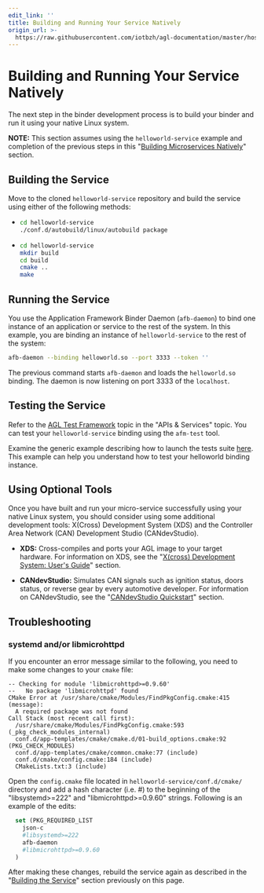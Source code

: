 ```yaml
---
edit_link: ''
title: Building and Running Your Service Natively
origin_url: >-
  https://raw.githubusercontent.com/iotbzh/agl-documentation/master/host-configuration/docs/5-building-and-running-service-natively.md
---
```


<!-- WARNING: This file is generated by fetch_docs.js using /home/boron/Documents/AGL/docs-webtemplate/site/_data/tocs/devguides/guppy/host-configuration-developer-guides-devguides-book.yml -->

# Building and Running Your Service Natively

The next step in the binder development process is to build your
binder and run it using your native Linux system.

**NOTE:** This section assumes using the `helloworld-service` example
and completion of the previous steps in this
"[Building Microservices Natively](./0-build-microservice-overview.html)"
section.

## Building the Service

Move to the cloned `helloworld-service` repository and build the service
using either of the following methods:

* ```bash
  cd helloworld-service
  ./conf.d/autobuild/linux/autobuild package
  ```

* ```bash
  cd helloworld-service
  mkdir build
  cd build
  cmake ..
  make
  ```

## Running the Service

You use the Application Framework Binder Daemon (`afb-daemon`) to
bind one instance of an application or service to the rest of the system.
In this example, you are binding an instance of `helloworld-service`
to the rest of the system:

```bash
afb-daemon --binding helloworld.so --port 3333 --token ''
```

The previous command starts `afb-daemon` and loads the `helloworld.so`
binding.
The daemon is now listening on port 3333 of the `localhost`.

## Testing the Service

Refer to the
[AGL Test Framework](../../apis_services/#agl-test-framework) topic in the
"APIs & Services" topic.
You can test your `helloworld-service` binding using the `afm-test` tool.

Examine the generic example describing how to launch the tests suite
[here](../../apis_services/reference/afb-test/3_Launch_the_tests.html).
This example can help you understand how to test your helloworld binding
instance.

## Using Optional Tools

Once you have built and run your micro-service successfully using your
native Linux system, you should consider using some additional
development tools: X(Cross) Development System (XDS) and
the Controller Area Network (CAN) Development Studio (CANdevStudio).

* **XDS:** Cross-compiles and ports your AGL image to your target hardware.
For information on XDS, see the
"[X(cross) Development System: User's Guide](../reference/xds/part-1/xds-overview.html)"
section.

* **CANdevStudio:** Simulates CAN signals such as ignition status,
doors status, or reverse gear by every automotive developer.
For information on CANdevStudio, see the
"[CANdevStudio Quickstart](../../apis_services/reference/candevstudio/1_Usage.html)"
section.

## Troubleshooting

### systemd and/or libmicrohttpd

If you encounter an error message similar to the following,
you need to make some changes to your `cmake` file:

```shell
-- Checking for module 'libmicrohttpd>=0.9.60'
--   No package 'libmicrohttpd' found
CMake Error at /usr/share/cmake/Modules/FindPkgConfig.cmake:415 (message):
  A required package was not found
Call Stack (most recent call first):
  /usr/share/cmake/Modules/FindPkgConfig.cmake:593 (_pkg_check_modules_internal)
  conf.d/app-templates/cmake/cmake.d/01-build_options.cmake:92 (PKG_CHECK_MODULES)
  conf.d/app-templates/cmake/common.cmake:77 (include)
  conf.d/cmake/config.cmake:184 (include)
  CMakeLists.txt:3 (include)
```

Open the `config.cmake` file located in `helloworld-service/conf.d/cmake/` directory
and add a hash character (i.e. #) to the beginning of the "libsystemd>=222"
and "libmicrohttpd>=0.9.60" strings.
Following is an example of the edits:

```CMake
  set (PKG_REQUIRED_LIST
    json-c
    #libsystemd>=222
    afb-daemon
    #libmicrohttpd>=0.9.60
  )
```

After making these changes, rebuild the service again as described in the
"[Building the Service](./4-getting-source-files.html#building-the-service)"
section previously on this page.
